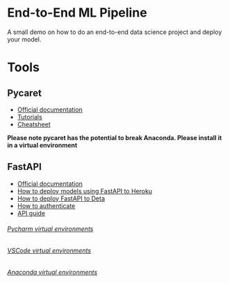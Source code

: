 # End-to-End ML Pipeline

A small demo on how to do an end-to-end data science project and deploy your model.

# Tools
## Pycaret

* [Official documentation](https://pycaret.gitbook.io/docs/)
* [Tutorials](https://github.com/pycaret/pycaret/tree/master/tutorials)
* [Cheatsheet](https://pycaret.gitbook.io/docs/learn-pycaret/cheat-sheet)

**Please note pycaret has the potential to break Anaconda. Please install it in a virtual environment**

## FastAPI
 * [Official documentation](https://fastapi.tiangolo.com/tutorial/)
 * [How to deploy models using FastAPI to Heroku](https://www.tutlinks.com/create-and-deploy-fastapi-app-to-heroku/)
 * [How to deploy FastAPI to Deta](https://fastapi.tiangolo.com/deployment/deta/)
 * [How to authenticate](https://www.fastapitutorial.com/blog/authentication-in-fastapi/)
 * [API guide](https://rapidapi.com/blog/how-to-use-an-api-with-python/)

###### [Pycharm virtual environments](https://www.google.com/search?q=windows+how+to+create+a+virtual+environment+using+pycharm&sxsrf=ALiCzsYIR_tI36on-tQ6Y-d4LrDcPuGm_A:1658953147590&source=lnms&tbm=vid&sa=X&ved=2ahUKEwjjmL6I8pn5AhUBxhoKHcYAAsoQ_AUoAXoECAEQAw&biw=1536&bih=792&dpr=1.25)
 
###### [VSCode virtual environments](https://code.visualstudio.com/docs/python/environments)
 
###### [Anaconda virtual environments](https://docs.anaconda.com/navigator/tutorials/manage-environments/)
